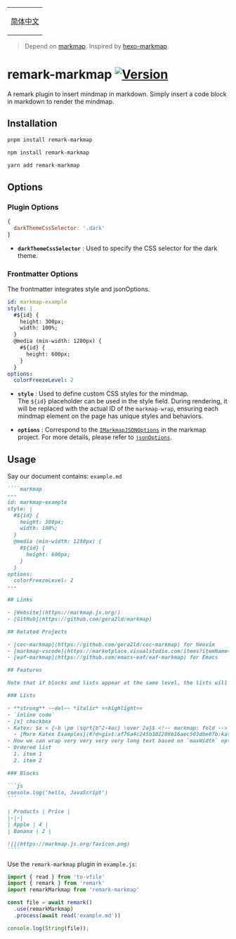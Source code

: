 <table><td>
    
[简体中文](https://github.com/coderxi1/remark-markmap/blob/master/README.zh.md)
  
</td></table>

>Depend on [markmap](https://github.com/markmap/markmap). Inspired by [hexo-markmap](https://github.com/maxchang3/hexo-markmap).

# remark-markmap [![Version](https://img.shields.io/npm/v/remark-markmap)](https://npm.im/remark-markmap)

A remark plugin to insert mindmap in markdown. Simply insert a code block in markdown to render the mindmap. 

## Installation

```sh
pnpm install remark-markmap
```
```sh
npm install remark-markmap
```
```sh
yarn add remark-markmap
```

## Options

### Plugin Options

```js
{
  darkThemeCssSelector: '.dark'
}
```
- **`darkThemeCssSelector`** : Used to specify the CSS selector for the dark theme.

### Frontmatter Options

The frontmatter integrates style and jsonOptions.
```yaml
id: markmap-example
style: |
  #${id} {
    height: 300px;
    width: 100%;
  }
  @media (min-width: 1280px) {
    #${id} {
      height: 600px;
    }
  }
options:
  colorFreezeLevel: 2
```
  
- **`style`** : Used to define custom CSS styles for the mindmap.  
The `${id}` placeholder can be used in the style field. During rendering, it will be replaced with the actual ID of the `markmap-wrap`, ensuring each mindmap element on the page has unique styles and behaviors.
  
- **`options`** : Correspond to the [`IMarkmapJSONOptions`](https://markmap.js.org/api/interfaces/markmap-view.IMarkmapJSONOptions.html) in the markmap project. For more details, please refer to [`jsonOptions`](https://markmap.js.org/docs/json-options#option-list).

## Usage

Say our document contains: `example.md`

`````markdown
````markmap
---
id: markmap-example
style: |
  #${id} {
    height: 300px;
    width: 100%;
  }
  @media (min-width: 1280px) {
    #${id} {
      height: 600px;
    }
  }
options:
  colorFreezeLevel: 2
---

## Links

- [Website](https://markmap.js.org/)
- [GitHub](https://github.com/gera2ld/markmap)

## Related Projects

- [coc-markmap](https://github.com/gera2ld/coc-markmap) for Neovim
- [markmap-vscode](https://marketplace.visualstudio.com/items?itemName=gera2ld.markmap-vscode) for VSCode
- [eaf-markmap](https://github.com/emacs-eaf/eaf-markmap) for Emacs

## Features

Note that if blocks and lists appear at the same level, the lists will be ignored.

### Lists

- **strong** ~~del~~ *italic* ==highlight==
- `inline code`
- [x] checkbox
- Katex: $x = {-b \pm \sqrt{b^2-4ac} \over 2a}$ <!-- markmap: fold -->
  - [More Katex Examples](#?d=gist:af76a4c245b302206b16aec503dbe07b:katex.md)
- Now we can wrap very very very very long text based on `maxWidth` option
- Ordered list
  1. item 1
  2. item 2

### Blocks

```js
console.log('hello, JavaScript')
```

| Products | Price |
|-|-|
| Apple | 4 |
| Banana | 2 |

![](https://markmap.js.org/favicon.png)
````
`````

Use the `remark-markmap` plugin in `example.js`:

```javascript
import { read } from 'to-vfile'
import { remark } from 'remark'
import remarkMarkmap from 'remark-markmap'

const file = await remark()
  .use(remarkMarkmap)
  .process(await read('example.md'))

console.log(String(file));
```